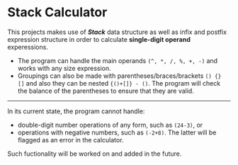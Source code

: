 # Stack Calculator
This projects makes use of ***Stack*** data structure as well as infix and postfix expression structure in order to calculate **single-digit operand** experessions.

* The program can handle the main operands `(^, *, /, %, +, -)` and works with any size expression.
* Groupings can also be made with parentheses/braces/brackets `() {} []` and also they can be nested `{()+[]} - ()`. The program will check the balance of the parentheses to ensure that they are valid.

___

In its current state, the program cannot handle: 
* double-digit number operations of any form, such as `(24-3)`, or
* operations with negative numbers, such as `(-2+8)`. The latter will be flagged as an error in the calculator.

Such fuctionality will be worked on and added in the future.

